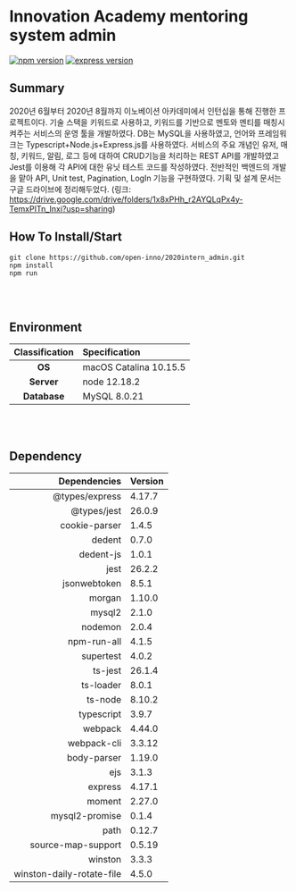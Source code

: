 # Innovation Academy mentoring system admin

[![npm version](https://img.shields.io/badge/npm-6.14.6-red)](https://www.npmjs.com/)
[![express version](https://img.shields.io/badge/express-4.17.1-blue)](https://expressjs.com/)

## Summary
2020년 6월부터 2020년 8월까지 이노베이션 아카데미에서 인턴십을 통해 진행한 프로젝트이다.
기술 스택을 키워드로 사용하고, 키워드를 기반으로 멘토와 멘티를 매칭시켜주는 서비스의 운영 툴을 개발하였다.
DB는 MySQL을 사용하였고, 언어와 프레임워크는 Typescript+Node.js+Express.js를 사용하였다. 서비스의 주요 개념인 유저, 매칭, 키워드, 알림, 로그 등에 대하여 CRUD기능을 처리하는 REST API를 개발하였고 Jest를 이용해 각 API에 대한 유닛 테스트 코드를 작성하였다.
전반적인 백엔드의 개발을 맡아 API, Unit test, Pagination, LogIn 기능을 구현하였다.
기획 및 설계 문서는 구글 드라이브에 정리해두었다. (링크: https://drive.google.com/drive/folders/1x8xPHh_r2AYQLqPx4y-TemxPITn_Inxi?usp=sharing)

## How To Install/Start
```
git clone https://github.com/open-inno/2020intern_admin.git
npm install
npm run
```

<br>
<br>

## Environment
|Classification|Specification|
|:------:|:-------|
| **OS** | macOS Catalina 10.15.5 |
| **Server** | node 12.18.2 |
| **Database** | MySQL 8.0.21 |

<br>
<br>

## Dependency
|Dependencies|Version|
|---:|:---|
| @types/express| 4.17.7 |
| @types/jest| 26.0.9 |
| cookie-parser| 1.4.5 |
| dedent| 0.7.0 |
| dedent-js| 1.0.1 |
| jest| 26.2.2 |
| jsonwebtoken| 8.5.1 |
| morgan| 1.10.0 |
| mysql2| 2.1.0 |
| nodemon| 2.0.4 |
| npm-run-all| 4.1.5 |
| supertest| 4.0.2 |
| ts-jest| 26.1.4 |
| ts-loader| 8.0.1 |
| ts-node| 8.10.2 |
| typescript| 3.9.7 |
| webpack| 4.44.0 |
| webpack-cli| 3.3.12 |
| body-parser| 1.19.0 |
| ejs| 3.1.3 |
| express| 4.17.1 |
| moment| 2.27.0 |
| mysql2-promise| 0.1.4 |
| path| 0.12.7 |
| source-map-support| 0.5.19 |
| winston| 3.3.3 |
| winston-daily-rotate-file| 4.5.0 |
